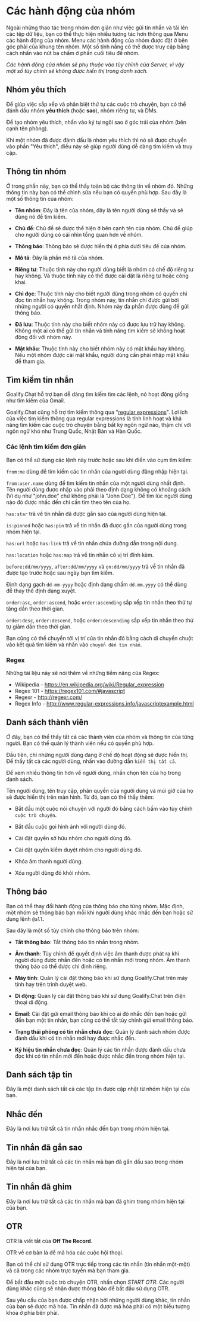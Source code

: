 # Các hành động của nhóm

Ngoài những thao tác trong nhóm đơn giản như việc gửi tin nhắn và tải lên các tệp dữ liệu, bạn có thể thực hiện nhiều tương tác hơn thông qua Menu các hành động của nhóm. Menu các hành động của nhóm được đặt ở bên góc phải của khung tên nhóm. Một số tính năng có thể được truy cập bằng cách nhấn vào nút ba chấm ở phần cuối tiêu đề nhóm.  

_Các hành động của nhóm sẽ phụ thuộc vào tùy chỉnh của Server, vì vậy một số tùy chỉnh sẽ không được hiển thị trong danh sách._

## Nhóm yêu thích

Để giúp việc sắp xếp và phân biệt thứ tự các cuộc trò chuyện, bạn có thể đánh dấu nhóm **yêu thích** (hoặc **sao**), nhóm riêng tư, và DMs.

Để tạo nhóm yêu thích, nhấn vào ký tự ngôi sao ở góc trái của nhóm (bên cạnh tên phòng).

Khi một nhóm đã được đánh dấu là nhóm yêu thích thì nó sẽ được chuyển vào phần "Yêu thích", điều này sẽ giúp người dùng dễ dàng tìm kiếm và truy cập.

## Thông tin nhóm

Ở trong phần này, bạn có thể thấy toàn bộ các thông tin về nhóm đó. Những thông tin này bạn có thể chỉnh sửa nếu bạn có quyền phù hợp. Sau đây là một số thông tin của nhóm:

- __Tên nhóm__: Đây là tên của nhóm, đây là tên người dùng sẽ thấy và sẽ dùng nó để tìm kiếm.

- __Chủ đề__: Chủ đề sẽ được thể hiện ở bên cạnh tên của nhóm. Chủ đề giúp cho người dùng có cái nhìn tổng quan hơn về nhóm.

- __Thông báo__: Thông báo sẽ được hiển thị ở phía dưới tiêu đề của nhóm.

- __Mô tả__: Đây là phần mô tả của nhóm.

- __Riêng tư__: Thuộc tính này cho người dùng biết là nhóm có chế độ riêng tư hay không. Và thuộc tính này có thể được cài đặt là riêng tư hoặc công khai.

- __Chỉ đọc__: Thuộc tính này cho biết người dùng trong nhóm có quyền chỉ đọc tin nhắn hay không. Trong nhóm này, tin nhắn chỉ được gửi bởi những người có quyền nhất định. Nhóm này đa phần được dùng để gửi thông báo.

- __Đã lưu__: Thuộc tính này cho biết nhóm này có được lưu trữ hay không. Không một ai có thể gửi tin nhắn và tính năng tìm kiếm sẽ không hoạt động đối với nhóm này.

- __Mật khẩu__: Thuộc tính này cho biết nhóm này có mật khẩu hay không. Nếu một nhóm được cài mật khẩu, người dùng cần phải nhập mật khẩu để tham gia.

## Tìm kiếm tin nhắn

Goalify.Chat hỗ trợ bạn dễ dàng tìm kiếm tìm các lệnh, nó hoạt động giống như tìm kiếm của Gmail.

Goalify.Chat cũng hỗ trợ tìm kiếm thông qua  "[regular expressions](https://en.wikipedia.org/wiki/Regular_expression)".
Lợi ích của việc tìm kiếm thông qua regular expressions là tính linh hoạt và khả năng tìm kiếm các cuộc trò chuyện bằng bất kỳ ngôn ngữ nào, thậm chí với ngôn ngữ khó như Trung Quốc, Nhật Bản và Hàn Quốc.

### Các lệnh tìm kiếm đơn giản

Bạn có thể sử dụng các lệnh này trước hoặc sau khi điền vào cụm tìm kiếm:

`from:me` dùng để tìm kiếm các tin nhắn của người dùng đăng nhập hiện tại.

`from:user.name` dùng để tìm kiếm tin nhắn của một người dùng nhất định. Tên người dùng được nhập vào phải theo định dạng không có khoảng cách (Ví dụ như "john.doe" chứ không phải là "John Doe"). Để tìm lúc người dùng nào đó được nhắc đến chỉ cần tìm theo tên của họ.

`has:star` trả về tin nhắn đã được gắn sao của người dùng hiện tại.

`is:pinned` hoặc `has:pin` trả về tin nhắn đã được gắn của người dùng trong nhóm hiện tại.

`has:url` hoặc `has:link` trả về tin nhắn chứa đường dẫn trong nội dung.

`has:location` hoặc `has:map` trả về tin nhắn có vị trí đính kèm.

`before:dd/mm/yyyy`, `after:dd/mm/yyyy` và `on:dd/mm/yyyy` trả về tin nhắn đã được tạo trước hoặc sau ngày bạn tìm kiếm.

Định dạng gạch `dd-mm-yyyy` hoặc định dạng chấm `dd.mm.yyyy` có thể dùng để thay thế định dạng xuyệt.

`order:asc`, `order:ascend`, hoặc `order:ascending` sắp xếp tin nhắn theo thứ tự tăng dần theo thời gian.

`order:desc`, `order:descend`, hoặc `order:descending` sắp xếp tin nhắn theo thứ tự giảm dần theo thời gian.

Bạn cũng có thể chuyển tới vị trí của tin nhắn đó bằng cách di chuyển chuột vào kết quả tìm kiếm và nhấn vào `chuyển đến tin nhắn`.

### Regex

Những tài liệu này sẽ nói thêm về những tiềm năng của Regex:

- Wikipedia - <https://en.wikipedia.org/wiki/Regular_expression>
- Regex 101 - <https://regex101.com/#javascript>
- Regexr - <http://regexr.com/>
- Regex Info - <http://www.regular-expressions.info/javascriptexample.html>

## Danh sách thành viên

Ở đây, bạn có thể thấy tất cả các thành viên của nhóm và thông tin của từng người. Bạn có thể quản lý thành viên nếu có quyền phù hợp.

Đầu tiên, chỉ những người dùng đang ở chế độ hoạt động sẽ được hiển thị. Để thấy tất cả các người dùng, nhấn vào đường dẫn `hiển thị tất cả`.

Để xem nhiều thông tin hơn vể người dùng, nhấn chọn tên của họ trong danh sách. 

Tên người dùng, tên truy cập, phân quyền của người dùng và múi giờ của họ sẽ được hiển thị trên màn hình. Từ đó, bạn có thể thấy thêm:

- Bắt đầu một cuộc nói chuyện với người đó bằng cách bấm vào tùy chỉnh `cuộc trò chuyện`.

- Bắt đầu cuộc gọi hình ảnh với người dùng đó.

- Cài đặt quyền sở hữu nhóm cho người dùng đó.

- Cài đặt quyền kiểm duyệt nhóm cho người dùng đó.

- Khóa âm thanh người dùng.

- Xóa người dùng đó khỏi nhóm.

## Thông báo

Bạn có thể thay đổi hành động của thông báo cho từng nhóm. Mặc định, một nhóm sẽ thông báo bạn mỗi khi người dùng khác nhắc đến bạn hoặc sử dụng lệnh `@all`.

Sau đây là một số tùy chỉnh cho thông báo trên nhóm:

- __Tắt thông báo__: Tắt thông báo tin nhắn trong nhóm.

- __Âm thanh__: Tùy chỉnh để quyết định việc âm thanh được phát ra khi người dùng được nhắn đến hoặc có tin nhắn mới trong nhóm. Âm thanh thông báo có thể được chỉ định riêng.

- __Máy tính__: Quản lý cài đặt thông báo khi sử dụng Goalify.Chat trên máy tính hay trên trình duyệt web.

- __Di động__: Quản lý cài đặt thông báo khi sử dụng Goalify.Chat trên điện thoại di động.

- __Email__: Cài đặt gửi email thông báo khi có ai đó nhắc đến bạn hoặc gửi đến bạn một tin nhắn, bạn cũng có thể tắt tùy chỉnh gửi email thông báo.

- __Trạng thái phòng có tin nhắn chưa đọc__: Quản lý danh sách nhóm được đánh dấu khi có tin nhắn mới hay được nhắc đến.

- __Ký hiệu tin nhắn chưa đọc__: Quản lý các tin nhắn được đánh dấu chưa đọc khi có tin nhắn mới đến hoặc được nhắc đến trong nhóm hiện tại.

## Danh sách tập tin

Đây là một danh sách tất cả các tập tin được cập nhật từ nhóm hiện tại của bạn.

## Nhắc đến

Đây là nơi lưu trữ tất cả tin nhắn nhắc đến bạn trong nhóm hiện tại.

## Tin nhắn đã gắn sao

Đây là nơi lưu trữ tất cả các tin nhắn mà bạn đã gắn dấu sao trong nhóm hiện tại của bạn.

## Tin nhắn đã ghim

Đây là nơi lưu trữ tất cả các tin nhắn mà bạn đã ghim trong nhóm hiện tại của bạn.

## OTR

OTR là viết tắt của __Off The Record__.

OTR về cơ bản là để mã hóa các cuộc hội thoại.

Bạn có thể chỉ sử dụng OTR trực tiếp trong các tin nhắn (tin nhắn một-một) và cả trong các nhóm trực tuyến mà bạn tham gia.

Để bắt đầu một cuộc trò chuyện OTR, nhấn chọn _START OTR_. Các người dùng khác cũng sẽ nhận được thông báo để bắt đầu sử dụng OTR.

Sau yêu cầu của bạn được chấp nhận bởi những người dùng khác, tin nhắn của bạn sẽ được mã hóa. Tin nhắn đã được mã hóa phải có một biểu tượng khóa ở phía bên phải.  
